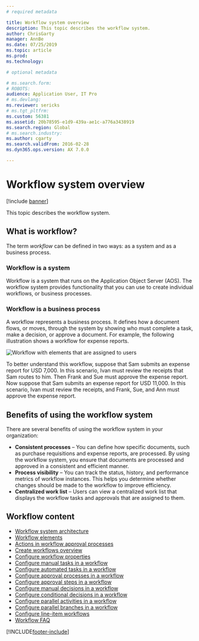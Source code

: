 ```yaml
---
# required metadata

title: Workflow system overview
description: This topic describes the workflow system.
author: ChrisGarty
manager: AnnBe
ms.date: 07/25/2019
ms.topic: article
ms.prod: 
ms.technology: 

# optional metadata

# ms.search.form: 
# ROBOTS: 
audience: Application User, IT Pro
# ms.devlang: 
ms.reviewer: sericks
# ms.tgt_pltfrm: 
ms.custom: 56381
ms.assetid: 20b78595-e1d9-439a-ae1c-a776a3438919
ms.search.region: Global
# ms.search.industry: 
ms.author: cgarty
ms.search.validFrom: 2016-02-28
ms.dyn365.ops.version: AX 7.0.0

---
```


# Workflow system overview

[!include [banner](../includes/banner.md)]

This topic describes the workflow system.

## What is workflow?

The term *workflow* can be defined in two ways: as a system and as a business process.

### Workflow is a system

Workflow is a system that runs on the Application Object Server (AOS). The workflow system provides functionality that you can use to create individual workflows, or business processes.

### Workflow is a business process

A workflow represents a business process. It defines how a document flows, or moves, through the system by showing who must complete a task, make a decision, or approve a document. For example, the following illustration shows a workflow for expense reports.

![Workflow with elements that are assigned to users](./media/workflow_user.gif)

To better understand this workflow, suppose that Sam submits an expense report for USD 7,000. In this scenario, Ivan must review the receipts that Sam routes to him. Then Frank and Sue must approve the expense report. Now suppose that Sam submits an expense report for USD 11,000. In this scenario, Ivan must review the receipts, and Frank, Sue, and Ann must approve the expense report.

## Benefits of using the workflow system

There are several benefits of using the workflow system in your organization:

- **Consistent processes** – You can define how specific documents, such as purchase requisitions and expense reports, are processed. By using the workflow system, you ensure that documents are processed and approved in a consistent and efficient manner.
- **Process visibility** – You can track the status, history, and performance metrics of workflow instances. This helps you determine whether changes should be made to the workflow to improve efficiency.
- **Centralized work list** – Users can view a centralized work list that displays the workflow tasks and approvals that are assigned to them.


## Workflow content

+ [Workflow system architecture](workflow-system-architecture.md)
+ [Workflow elements](workflow-elements.md)
+ [Actions in workflow approval processes](workflow-actions.md)
+ [Create workflows overview](create-workflow.md)
+ [Configure workflow properties](configure-workflow-properties.md)
+ [Configure manual tasks in a workflow](configure-manual-task-workflow.md)
+ [Configure automated tasks in a workflow](configure-automated-task-workflow.md)
+ [Configure approval processes in a workflow](configure-approval-process-workflow.md)
+ [Configure approval steps in a workflow](configure-approval-step-workflow.md)
+ [Configure manual decisions in a workflow](configure-manual-decision-workflow.md)
+ [Configure conditional decisions in a workflow](configure-conditional-decision-workflow.md)
+ [Configure parallel activities in a workflow](configure-parallel-activity-workflow.md)
+ [Configure parallel branches in a workflow](configure-parallel-branch-workflow.md)
+ [Configure line-item workflows](configure-line-item-workflow.md)
+ [Workflow FAQ](workflow-FAQ.md)


[!INCLUDE[footer-include](../../../includes/footer-banner.md)]